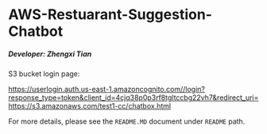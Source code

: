 # AWS-Restuarant-Suggestion-Chatbot
##### Developer: Zhengxi Tian



S3 bucket login page: 

https://userlogin.auth.us-east-1.amazoncognito.com//login?response_type=token&client_id=4cjq38p0p3rf8tgltccbg22vh7&redirect_uri=https://s3.amazonaws.com/test1-cc/chatbox.html



For more details, please see the `README.MD` document under `README` path.

